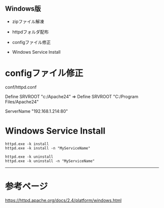
## Windows版

* zipファイル解凍

* httpdフォルダ配布

* configファイル修正

* Windows Service Install


# configファイル修正

conf/httpd.conf

Define SRVROOT "c:/Apache24"
⇒
Define SRVROOT "C:/Program Files/Apache24"

ServerName "192.168.1.214:80"


# Windows Service Install

```
httpd.exe -k install
httpd.exe -k install -n "MyServiceName"
```

```
httpd.exe -k uninstall
httpd.exe -k uninstall -n "MyServiceName"
```
---
# 参考ページ

https://httpd.apache.org/docs/2.4/platform/windows.html
